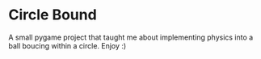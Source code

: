 # Circle Bound

A small pygame project that taught me about implementing physics into a ball boucing
within a circle. Enjoy :)
